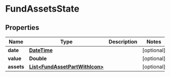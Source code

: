 # FundAssetsState

## Properties
Name | Type | Description | Notes
------------ | ------------- | ------------- | -------------
**date** | [**DateTime**](DateTime.md) |  |  [optional]
**value** | **Double** |  |  [optional]
**assets** | [**List&lt;FundAssetPartWithIcon&gt;**](FundAssetPartWithIcon.md) |  |  [optional]
